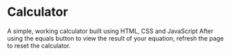 # Calculator
A simple, working calculator built using HTML, CSS and JavaScript
After using the equals button to view the result of your equation, refresh the page to reset the calculator.
